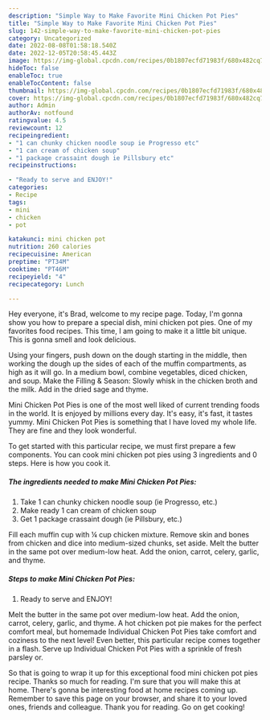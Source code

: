 ```yaml
---
description: "Simple Way to Make Favorite Mini Chicken Pot Pies"
title: "Simple Way to Make Favorite Mini Chicken Pot Pies"
slug: 142-simple-way-to-make-favorite-mini-chicken-pot-pies
category: Uncategorized
date: 2022-08-08T01:58:18.540Z
date: 2022-12-05T20:58:45.443Z
image: https://img-global.cpcdn.com/recipes/0b1807ecfd71983f/680x482cq70/mini-chicken-pot-pies-recipe-main-photo.jpg
hideToc: false
enableToc: true
enableTocContent: false
thumbnail: https://img-global.cpcdn.com/recipes/0b1807ecfd71983f/680x482cq70/mini-chicken-pot-pies-recipe-main-photo.jpg
cover: https://img-global.cpcdn.com/recipes/0b1807ecfd71983f/680x482cq70/mini-chicken-pot-pies-recipe-main-photo.jpg
author: Admin
authorAv: notfound
ratingvalue: 4.5
reviewcount: 12
recipeingredient:
- "1 can chunky chicken noodle soup ie Progresso etc"
- "1 can cream of chicken soup"
- "1 package crassaint dough ie Pillsbury etc"
recipeinstructions:

- "Ready to serve and ENJOY!"
categories:
- Recipe
tags:
- mini
- chicken
- pot

katakunci: mini chicken pot 
nutrition: 260 calories
recipecuisine: American
preptime: "PT34M"
cooktime: "PT46M"
recipeyield: "4"
recipecategory: Lunch

---
```



Hey everyone, it's Brad, welcome to my recipe page. Today, I'm gonna show you how to prepare a special dish, mini chicken pot pies. One of my favorites food recipes. This time, I am going to make it a little bit unique. This is gonna smell and look delicious.

Using your fingers, push down on the dough starting in the middle, then working the dough up the sides of each of the muffin compartments, as high as it will go. In a medium bowl, combine vegetables, diced chicken, and soup. Make the Filling &amp; Season: Slowly whisk in the chicken broth and the milk. Add in the dried sage and thyme.

Mini Chicken Pot Pies is one of the most well liked of current trending foods in the world. It is enjoyed by millions every day. It's easy, it's fast, it tastes yummy. Mini Chicken Pot Pies is something that I have loved my whole life. They are fine and they look wonderful.


To get started with this particular recipe, we must first prepare a few components. You can cook mini chicken pot pies using 3 ingredients and 0 steps. Here is how you cook it.

<!--inarticleads1-->

##### The ingredients needed to make Mini Chicken Pot Pies:

1. Take 1 can chunky chicken noodle soup (ie Progresso, etc.)
1. Make ready 1 can cream of chicken soup
1. Get 1 package crassaint dough (ie Pillsbury, etc.)


Fill each muffin cup with ¼ cup chicken mixture. Remove skin and bones from chicken and dice into medium-sized chunks, set aside. Melt the butter in the same pot over medium-low heat. Add the onion, carrot, celery, garlic, and thyme. 

<!--inarticleads2-->

##### Steps to make Mini Chicken Pot Pies:


1. Ready to serve and ENJOY!

Melt the butter in the same pot over medium-low heat. Add the onion, carrot, celery, garlic, and thyme. A hot chicken pot pie makes for the perfect comfort meal, but homemade Individual Chicken Pot Pies take comfort and coziness to the next level! Even better, this particular recipe comes together in a flash. Serve up Individual Chicken Pot Pies with a sprinkle of fresh parsley or. 

So that is going to wrap it up for this exceptional food mini chicken pot pies recipe. Thanks so much for reading. I'm sure that you will make this at home. There's gonna be interesting food at home recipes coming up. Remember to save this page on your browser, and share it to your loved ones, friends and colleague. Thank you for reading. Go on get cooking!
